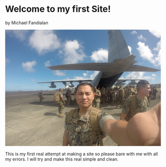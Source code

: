 # Welcome to my first Site!
by Michael Fandialan

![Alt Text](Me1.jpg)


This is my first real attempt at making a site so please bare with me with all my errors. I will try and make this real simple and clean.
